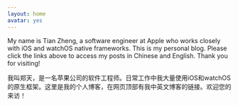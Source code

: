 ```yaml
---
layout: home
avatar: yes
---
```


My name is Tian Zheng, a software engineer at Apple who works closely with iOS and watchOS native frameworks. This is my personal blog. Please click the links above to access my posts in Chinese and English. Thank you for visiting!

我叫郑天，是一名苹果公司的软件工程师。日常工作中我大量使用iOS和watchOS的原生框架。这里是我的个人博客，在网页顶部有我中英文博客的链接。欢迎您的来访！